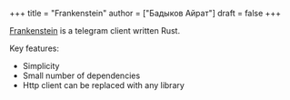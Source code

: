 +++
title = "Frankenstein"
author = ["Бадыков Айрат"]
draft = false
+++

[Frankenstein](https://github.com/ayrat555/frankenstein) is a telegram client written Rust.

Key features:

-   Simplicity
-   Small number of dependencies
-   Http client can be replaced with any library
